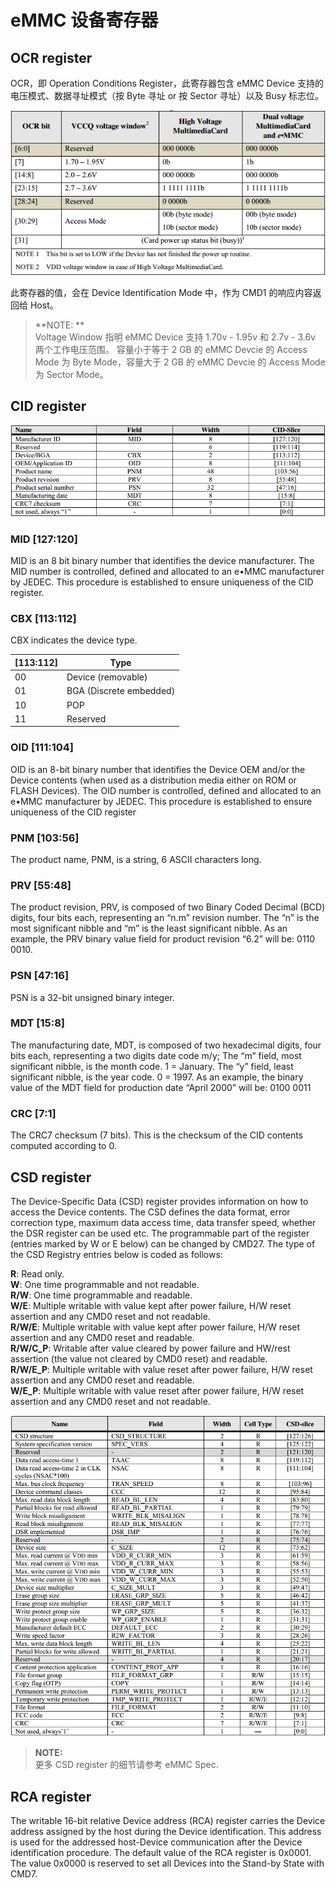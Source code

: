 # eMMC 设备寄存器

## OCR register

OCR，即 Operation Conditions Register，此寄存器包含 eMMC Device 支持的电压模式、数据寻址模式（按 Byte 寻址 or 按 Sector 寻址）以及 Busy 标志位。

![](ocr.png) 

此寄存器的值，会在 Device Identification Mode 中，作为 CMD1 的响应内容返回给 Host。

> **NOTE: **  
> Voltage Window 指明 eMMC Device 支持 1.70v - 1.95v 和 2.7v - 3.6v 两个工作电压范围。
> 容量小于等于 2 GB 的 eMMC Devcie 的 Access Mode 为 Byte Mode，容量大于 2 GB 的 eMMC Devcie 的 Access Mode 为 Sector Mode。

## CID register

![](cid-register.png) 

### MID [127:120]

MID is an 8 bit binary number that identifies the device manufacturer. The MID number is controlled, defined and allocated to an e•MMC manufacturer by JEDEC. This procedure is established to ensure uniqueness of the CID register.

### CBX [113:112]

CBX indicates the device type.

| [113:112] | Type  |
| -- | --  |
| 00 | Device (removable) |
| 01 | BGA (Discrete embedded) |
| 10 | POP |
| 11 | Reserved |

### OID [111:104]

OID is an 8-bit binary number that identifies the Device OEM and/or the Device contents (when used as a distribution media either on ROM or FLASH Devices). The OID number is controlled, defined and allocated to an e•MMC manufacturer by JEDEC. This procedure is established to ensure uniqueness of the CID register

### PNM [103:56]

The product name, PNM, is a string, 6 ASCII characters long.

### PRV [55:48]

The product revision, PRV, is composed of two Binary Coded Decimal (BCD) digits, four bits each, representing an “n.m” revision number. The “n” is the most significant nibble and “m” is the least significant nibble. As an example, the PRV binary value field for product revision “6.2” will be: 0110 0010.

### PSN [47:16]

PSN is a 32-bit unsigned binary integer.

### MDT [15:8]

The manufacturing date, MDT, is composed of two hexadecimal digits, four bits each, representing a two digits date code m/y; The “m” field, most significant nibble, is the month code. 1 = January. The “y” field, least significant nibble, is the year code. 0 = 1997. As an example, the binary value of the MDT field for production date “April 2000” will be: 0100 0011

### CRC [7:1]

The CRC7 checksum (7 bits). This is the checksum of the CID contents computed according to 0.

## CSD register

The Device-Specific Data (CSD) register provides information on how to access the Device contents. The CSD defines the data format, error correction type, maximum data access time, data transfer speed, whether the DSR register can be used etc. The programmable part of the register (entries marked by W or E below) can be changed by CMD27. The type of the CSD Registry entries below is coded as follows:

**R**: Read only.  
**W**: One time programmable and not readable.  
**R/W**: One time programmable and readable.  
**W/E**: Multiple writable with value kept after power failure, H/W reset assertion and any CMD0 reset and not readable.  
**R/W/E**: Multiple writable with value kept after power failure, H/W reset assertion and any CMD0 reset and readable.  
**R/W/C_P**: Writable after value cleared by power failure and HW/rest assertion (the value not cleared by CMD0 reset) and readable.  
**R/W/E_P**: Multiple writable with value reset after power failure, H/W reset assertion and any CMD0 reset and readable.  
**W/E_P**: Multiple writable with value reset after power failure, H/W reset assertion and any CMD0 reset and not readable.  

![](csd-register.png) 

> **NOTE:**  
> 更多 CSD register 的细节请参考 eMMC Spec.

## RCA register

The writable 16-bit relative Device address (RCA) register carries the Device address assigned by the host during the Device identification. This address is used for the addressed host-Device communication after the Device identification procedure. The default value of the RCA register is 0x0001. The value 0x0000 is reserved to set all Devices into the Stand-by State with CMD7.




